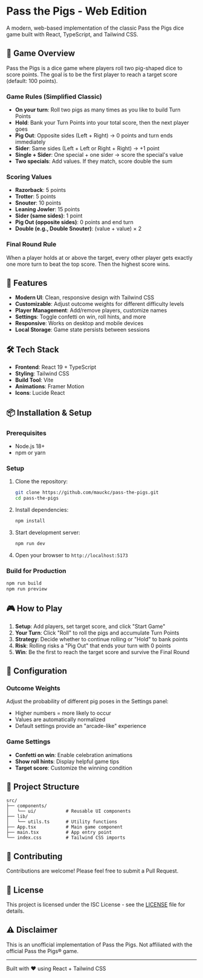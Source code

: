 # Pass the Pigs - Web Edition

A modern, web-based implementation of the classic Pass the Pigs dice game built with React, TypeScript, and Tailwind CSS.

## 🎲 Game Overview

Pass the Pigs is a dice game where players roll two pig-shaped dice to score points. The goal is to be the first player to reach a target score (default: 100 points).

### Game Rules (Simplified Classic)

- **On your turn**: Roll two pigs as many times as you like to build Turn Points
- **Hold**: Bank your Turn Points into your total score, then the next player goes
- **Pig Out**: Opposite sides (Left + Right) → 0 points and turn ends immediately
- **Sider**: Same sides (Left + Left or Right + Right) → +1 point
- **Single + Sider**: One special + one sider → score the special's value
- **Two specials**: Add values. If they match, score double the sum

### Scoring Values

- **Razorback**: 5 points
- **Trotter**: 5 points  
- **Snouter**: 10 points
- **Leaning Jowler**: 15 points
- **Sider (same sides)**: 1 point
- **Pig Out (opposite sides)**: 0 points and end turn
- **Double (e.g., Double Snouter)**: (value + value) × 2

### Final Round Rule

When a player holds at or above the target, every other player gets exactly one more turn to beat the top score. Then the highest score wins.

## 🚀 Features

- **Modern UI**: Clean, responsive design with Tailwind CSS
- **Customizable**: Adjust outcome weights for different difficulty levels
- **Player Management**: Add/remove players, customize names
- **Settings**: Toggle confetti on win, roll hints, and more
- **Responsive**: Works on desktop and mobile devices
- **Local Storage**: Game state persists between sessions

## 🛠️ Tech Stack

- **Frontend**: React 19 + TypeScript
- **Styling**: Tailwind CSS
- **Build Tool**: Vite
- **Animations**: Framer Motion
- **Icons**: Lucide React

## 📦 Installation & Setup

### Prerequisites
- Node.js 18+ 
- npm or yarn

### Setup
1. Clone the repository:
   ```bash
   git clone https://github.com/mauckc/pass-the-pigs.git
   cd pass-the-pigs
   ```

2. Install dependencies:
   ```bash
   npm install
   ```

3. Start development server:
   ```bash
   npm run dev
   ```

4. Open your browser to `http://localhost:5173`

### Build for Production
```bash
npm run build
npm run preview
```

## 🎮 How to Play

1. **Setup**: Add players, set target score, and click "Start Game"
2. **Your Turn**: Click "Roll" to roll the pigs and accumulate Turn Points
3. **Strategy**: Decide whether to continue rolling or "Hold" to bank points
4. **Risk**: Rolling risks a "Pig Out" that ends your turn with 0 points
5. **Win**: Be the first to reach the target score and survive the Final Round

## 🔧 Configuration

### Outcome Weights
Adjust the probability of different pig poses in the Settings panel:
- Higher numbers = more likely to occur
- Values are automatically normalized
- Default settings provide an "arcade-like" experience

### Game Settings
- **Confetti on win**: Enable celebration animations
- **Show roll hints**: Display helpful game tips
- **Target score**: Customize the winning condition

## 📁 Project Structure

```
src/
├── components/
│   └── ui/           # Reusable UI components
├── lib/
│   └── utils.ts      # Utility functions
├── App.tsx           # Main game component
├── main.tsx          # App entry point
└── index.css         # Tailwind CSS imports
```

## 🤝 Contributing

Contributions are welcome! Please feel free to submit a Pull Request.

## 📄 License

This project is licensed under the ISC License - see the [LICENSE](LICENSE) file for details.

## ⚠️ Disclaimer

This is an unofficial implementation of Pass the Pigs. Not affiliated with the official Pass the Pigs® game.

---

Built with ❤️ using React + Tailwind CSS
